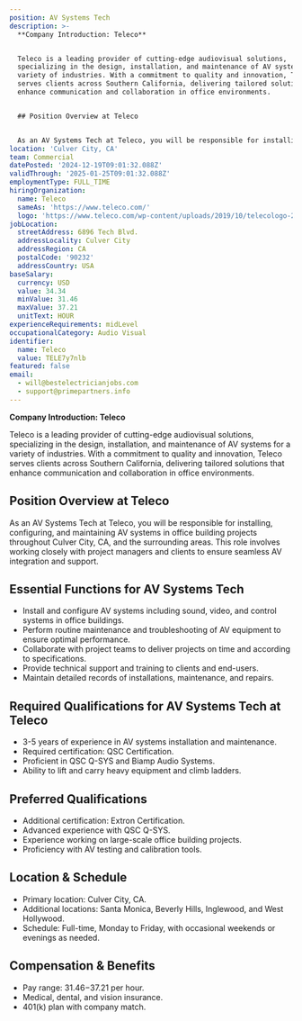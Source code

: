 ```yaml
---
position: AV Systems Tech
description: >-
  **Company Introduction: Teleco**


  Teleco is a leading provider of cutting-edge audiovisual solutions,
  specializing in the design, installation, and maintenance of AV systems for a
  variety of industries. With a commitment to quality and innovation, Teleco
  serves clients across Southern California, delivering tailored solutions that
  enhance communication and collaboration in office environments.


  ## Position Overview at Teleco


  As an AV Systems Tech at Teleco, you will be responsible for installin...
location: 'Culver City, CA'
team: Commercial
datePosted: '2024-12-19T09:01:32.088Z'
validThrough: '2025-01-25T09:01:32.088Z'
employmentType: FULL_TIME
hiringOrganization:
  name: Teleco
  sameAs: 'https://www.teleco.com/'
  logo: 'https://www.teleco.com/wp-content/uploads/2019/10/telecologo-2023.png'
jobLocation:
  streetAddress: 6896 Tech Blvd.
  addressLocality: Culver City
  addressRegion: CA
  postalCode: '90232'
  addressCountry: USA
baseSalary:
  currency: USD
  value: 34.34
  minValue: 31.46
  maxValue: 37.21
  unitText: HOUR
experienceRequirements: midLevel
occupationalCategory: Audio Visual
identifier:
  name: Teleco
  value: TELE7y7nlb
featured: false
email:
  - will@bestelectricianjobs.com
  - support@primepartners.info
---
```




**Company Introduction: Teleco**

Teleco is a leading provider of cutting-edge audiovisual solutions, specializing in the design, installation, and maintenance of AV systems for a variety of industries. With a commitment to quality and innovation, Teleco serves clients across Southern California, delivering tailored solutions that enhance communication and collaboration in office environments.

## Position Overview at Teleco

As an AV Systems Tech at Teleco, you will be responsible for installing, configuring, and maintaining AV systems in office building projects throughout Culver City, CA, and the surrounding areas. This role involves working closely with project managers and clients to ensure seamless AV integration and support.

## Essential Functions for AV Systems Tech

- Install and configure AV systems including sound, video, and control systems in office buildings.
- Perform routine maintenance and troubleshooting of AV equipment to ensure optimal performance.
- Collaborate with project teams to deliver projects on time and according to specifications.
- Provide technical support and training to clients and end-users.
- Maintain detailed records of installations, maintenance, and repairs.

## Required Qualifications for AV Systems Tech at Teleco

- 3-5 years of experience in AV systems installation and maintenance.
- Required certification: QSC Certification.
- Proficient in QSC Q-SYS and Biamp Audio Systems.
- Ability to lift and carry heavy equipment and climb ladders.

## Preferred Qualifications

- Additional certification: Extron Certification.
- Advanced experience with QSC Q-SYS.
- Experience working on large-scale office building projects.
- Proficiency with AV testing and calibration tools.

## Location & Schedule

- Primary location: Culver City, CA.
- Additional locations: Santa Monica, Beverly Hills, Inglewood, and West Hollywood.
- Schedule: Full-time, Monday to Friday, with occasional weekends or evenings as needed.

## Compensation & Benefits

- Pay range: $31.46-$37.21 per hour.
- Medical, dental, and vision insurance.
- 401(k) plan with company match.